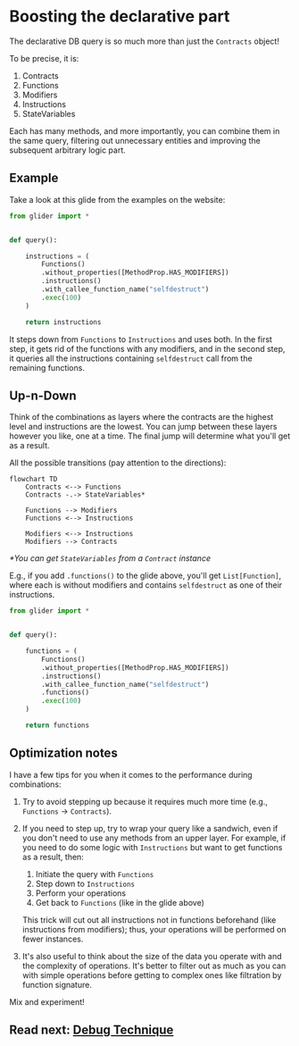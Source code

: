# Boosting the declarative part

The declarative DB query is so much more than just the `Contracts` object!

To be precise, it is:

1. Contracts
2. Functions
3. Modifiers
4. Instructions
5. StateVariables

Each has many methods, and more importantly, you can combine them in the same query, filtering out unnecessary entities and improving the subsequent arbitrary logic part.

## Example

Take a look at this glide from the examples on the website:

```python
from glider import *


def query():

    instructions = (
        Functions()
        .without_properties([MethodProp.HAS_MODIFIERS])
        .instructions()
        .with_callee_function_name("selfdestruct")
        .exec(100)
    )

    return instructions

```

It steps down from `Functions` to `Instructions` and uses both. In the first step, it gets rid of the functions with any modifiers, and in the second step, it queries all the instructions containing `selfdestruct` call from the remaining functions.

## Up-n-Down

Think of the combinations as layers where the contracts are the highest level and instructions are the lowest. You can jump between these layers however you like, one at a time. The final jump will determine what you'll get as a result.

All the possible transitions (pay attention to the directions):

```mermaid
flowchart TD
    Contracts <--> Functions
    Contracts -.-> StateVariables*

    Functions --> Modifiers
    Functions <--> Instructions

    Modifiers <--> Instructions
    Modifiers --> Contracts
```

_\*You can get `StateVariables` from a `Contract` instance_

E.g., if you add `.functions()` to the glide above, you'll get `List[Function]`, where each is without modifiers and contains `selfdestruct` as one of their instructions.

```python
from glider import *


def query():

    functions = (
        Functions()
        .without_properties([MethodProp.HAS_MODIFIERS])
        .instructions()
        .with_callee_function_name("selfdestruct")
        .functions()
        .exec(100)
    )

    return functions

```

## Optimization notes

I have a few tips for you when it comes to the performance during combinations:

1. Try to avoid stepping up because it requires much more time (e.g., `Functions` -> `Contracts`).
2. If you need to step up, try to wrap your query like a sandwich, even if you don't need to use any methods from an upper layer. For example, if you need to do some logic with `Instructions` but want to get functions as a result, then:

   1. Initiate the query with `Functions`
   2. Step down to `Instructions`
   3. Perform your operations
   4. Get back to `Functions` (like in the glide above)

   This trick will cut out all instructions not in functions beforehand (like instructions from modifiers); thus, your operations will be performed on fewer instances.

3. It's also useful to think about the size of the data you operate with and the complexity of operations. It's better to filter out as much as you can with simple operations before getting to complex ones like filtration by function signature.

Mix and experiment!

## Read next: [Debug Technique](../debug-technique/README.md)
